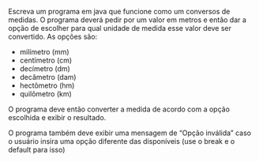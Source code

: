 Escreva um programa em java que funcione como um conversos de medidas. O programa 
deverá pedir por um valor em metros e então dar a opção de escolher para qual unidade de
medida esse valor deve ser convertido. As opções são:

- milímetro (mm)
- centímetro (cm)
- decímetro (dm)
- decâmetro (dam)
- hectômetro (hm)
- quilômetro (km)

O programa deve então converter a medida de acordo com a opção escolhida e exibir o resultado.

O programa também deve exibir uma mensagem de “Opção inválida” caso o usuário insira uma opção 
diferente das disponíveis (use o break e o default para isso)